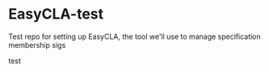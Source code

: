 # EasyCLA-test
Test repo for setting up EasyCLA, the tool we'll use to manage specification membership sigs

test
